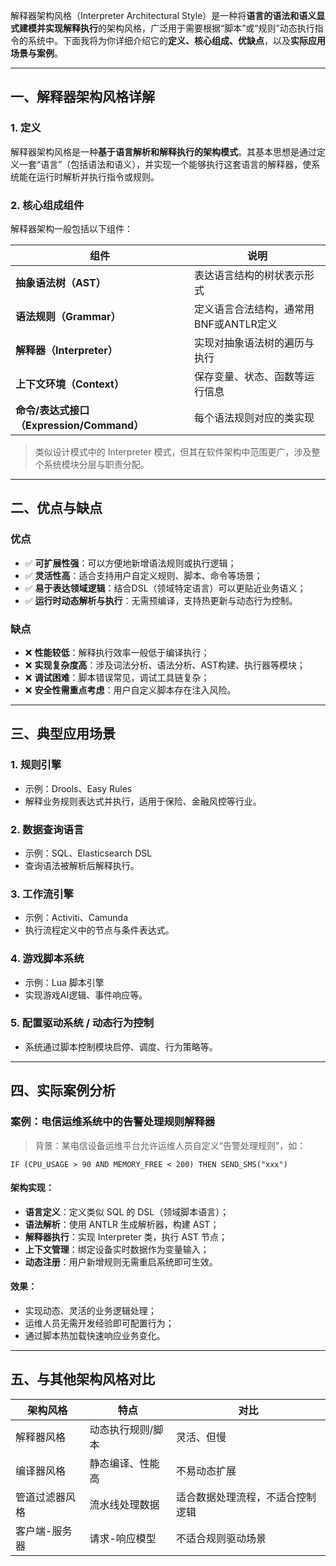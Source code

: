 解释器架构风格（Interpreter Architectural Style）是一种将**语言的语法和语义显式建模并实现解释执行**的架构风格，广泛用于需要根据“脚本”或“规则”动态执行指令的系统中。下面我将为你详细介绍它的**定义、核心组成、优缺点**，以及**实际应用场景与案例**。

------

## 一、解释器架构风格详解

### 1. 定义

解释器架构风格是一种**基于语言解析和解释执行的架构模式**。其基本思想是通过定义一套“语言”（包括语法和语义），并实现一个能够执行这套语言的解释器，使系统能在运行时解析并执行指令或规则。

### 2. 核心组成组件

解释器架构一般包括以下组件：

| 组件                                      | 说明                                   |
| ----------------------------------------- | -------------------------------------- |
| **抽象语法树（AST）**                     | 表达语言结构的树状表示形式             |
| **语法规则（Grammar）**                   | 定义语言合法结构，通常用BNF或ANTLR定义 |
| **解释器（Interpreter）**                 | 实现对抽象语法树的遍历与执行           |
| **上下文环境（Context）**                 | 保存变量、状态、函数等运行信息         |
| **命令/表达式接口（Expression/Command）** | 每个语法规则对应的类实现               |

> 类似设计模式中的 Interpreter 模式，但其在软件架构中范围更广，涉及整个系统模块分层与职责分配。

------

## 二、优点与缺点

### 优点

- ✅ **可扩展性强**：可以方便地新增语法规则或执行逻辑；
- ✅ **灵活性高**：适合支持用户自定义规则、脚本、命令等场景；
- ✅ **易于表达领域逻辑**：结合DSL（领域特定语言）可以更贴近业务语义；
- ✅ **运行时动态解析与执行**：无需预编译，支持热更新与动态行为控制。

### 缺点

- ❌ **性能较低**：解释执行效率一般低于编译执行；
- ❌ **实现复杂度高**：涉及词法分析、语法分析、AST构建、执行器等模块；
- ❌ **调试困难**：脚本错误常见，调试工具链复杂；
- ❌ **安全性需重点考虑**：用户自定义脚本存在注入风险。

------

## 三、典型应用场景

### 1. 规则引擎

- 示例：Drools、Easy Rules
- 解释业务规则表达式并执行，适用于保险、金融风控等行业。

### 2. 数据查询语言

- 示例：SQL、Elasticsearch DSL
- 查询语法被解析后解释执行。

### 3. 工作流引擎

- 示例：Activiti、Camunda
- 执行流程定义中的节点与条件表达式。

### 4. 游戏脚本系统

- 示例：Lua 脚本引擎
- 实现游戏AI逻辑、事件响应等。

### 5. 配置驱动系统 / 动态行为控制

- 系统通过脚本控制模块启停、调度、行为策略等。

------

## 四、实际案例分析

### 案例：电信运维系统中的告警处理规则解释器

> 背景：某电信设备运维平台允许运维人员自定义“告警处理规则”，如：

```
IF (CPU_USAGE > 90 AND MEMORY_FREE < 200) THEN SEND_SMS("xxx")
```

#### 架构实现：

- **语言定义**：定义类似 SQL 的 DSL（领域脚本语言）；
- **语法解析**：使用 ANTLR 生成解析器，构建 AST；
- **解释器执行**：实现 Interpreter 类，执行 AST 节点；
- **上下文管理**：绑定设备实时数据作为变量输入；
- **动态注册**：用户新增规则无需重启系统即可生效。

#### 效果：

- 实现动态、灵活的业务逻辑处理；
- 运维人员无需开发经验即可配置行为；
- 通过脚本热加载快速响应业务变化。

------

## 五、与其他架构风格对比

| 架构风格       | 特点              | 对比                             |
| -------------- | ----------------- | -------------------------------- |
| 解释器风格     | 动态执行规则/脚本 | 灵活、但慢                       |
| 编译器风格     | 静态编译、性能高  | 不易动态扩展                     |
| 管道过滤器风格 | 流水线处理数据    | 适合数据处理流程，不适合控制逻辑 |
| 客户端-服务器  | 请求-响应模型     | 不适合规则驱动场景               |

